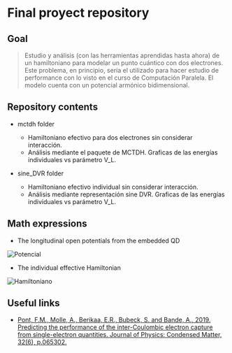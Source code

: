 # Final proyect repository
  
## Goal

> Estudio y análisis (con las herramientas aprendidas hasta ahora) de un hamiltoniano para modelar un punto cuántico con dos electrones.
> Este problema, en principio, sería el utilizado para hacer estudio de performance con lo visto en el curso de Computación Paralela.
> El modelo cuenta con un potencial armónico bidimensional.

## Repository contents

* mctdh folder
  * Hamiltoniano efectivo para dos electrones sin considerar interacción.
  * Análisis mediante el paquete de MCTDH. Graficas de las energías individuales vs parámetro V_L.

* sine_DVR folder
  * Hamiltoniano efectivo individual sin considerar interacción.
  * Análisis mediante representación sine DVR. Graficas de las energías individuales vs parámetro V_L.
  
## Math expressions
  
* The longitudinal open potentials from the embedded QD

![Potencial](https://cfn-live-content-bucket-iop-org.s3.amazonaws.com/journals/0953-8984/32/6/065302/2/cmab41a9eqn005.gif?AWSAccessKeyId=AKIAYDKQL6LTV7YY2HIK&Expires=1640460383&Signature=lr8WBFfyBcoLPkxcioY8JW5%2BC7g%3D)

* The individual effective Hamiltonian

![Hamiltoniano](https://cfn-live-content-bucket-iop-org.s3.amazonaws.com/journals/0953-8984/32/6/065302/2/cmab41a9eqn009.gif?AWSAccessKeyId=AKIAYDKQL6LTV7YY2HIK&Expires=1640460383&Signature=MiK4Ku0a9rfWnt%2BQLArQOyr9n9A%3D)


## Useful links

* [Pont, F.M., Molle, A., Berikaa, E.R., Bubeck, S. and Bande, A., 2019. Predicting the performance of the inter-Coulombic electron capture from single-electron quantities. Journal of Physics: Condensed Matter, 32(6), p.065302.](https://iopscience.iop.org/article/10.1088/1361-648X/ab41a9)
